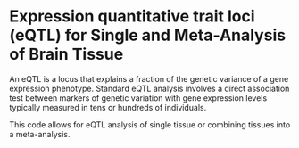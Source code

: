 # Expression quantitative trait loci (eQTL) for Single and Meta-Analysis of Brain Tissue             
                                   
An eQTL is a locus that explains a fraction of the genetic variance of a gene expression phenotype. Standard eQTL analysis involves a direct association test between markers of genetic variation with gene expression levels typically measured in tens or hundreds of individuals.                  
                                        
This code allows for eQTL analysis of single tissue or combining tissues into a meta-analysis.                                    
                
          
                  
      
  
   
   
